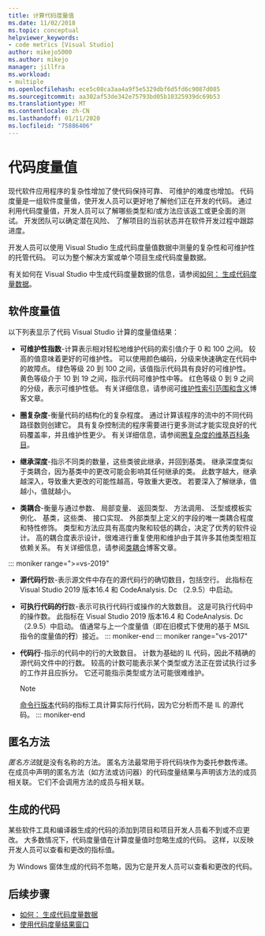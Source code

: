 ```yaml
---
title: 计算代码度量值
ms.date: 11/02/2018
ms.topic: conceptual
helpviewer_keywords:
- code metrics [Visual Studio]
author: mikejo5000
ms.author: mikejo
manager: jillfra
ms.workload:
- multiple
ms.openlocfilehash: ece5c08ca3aa4a9f5e5329dbf6d5fd6c9087d085
ms.sourcegitcommit: aa302af53de342e75793bd05b10325939dc69b53
ms.translationtype: MT
ms.contentlocale: zh-CN
ms.lasthandoff: 01/11/2020
ms.locfileid: "75886406"
---
```

# <a name="code-metrics-values"></a>代码度量值

现代软件应用程序的复杂性增加了使代码保持可靠、 可维护的难度也增加。 代码度量是一组软件度量值，使开发人员可以更好地了解他们正在开发的代码。 通过利用代码度量值，开发人员可以了解哪些类型和/或方法应该返工或更全面的测试。 开发团队可以确定潜在风险、 了解项目的当前状态并在软件开发过程中跟踪进度。

开发人员可以使用 Visual Studio 生成代码度量值数据中测量的复杂性和可维护性的托管代码。 可以为整个解决方案或单个项目生成代码度量数据。

有关如何在 Visual Studio 中生成代码度量数据的信息，请参阅[如何： 生成代码度量数据](../code-quality/how-to-generate-code-metrics-data.md)。

## <a name="software-measurements"></a>软件度量值

以下列表显示了代码 Visual Studio 计算的度量值结果：

- **可维护性指数**-计算表示相对轻松地维护代码的索引值介于 0 和 100 之间。 较高的值意味着更好的可维护性。 可以使用颜色编码，分级来快速确定在代码中的故障点。 绿色等级 20 到 100 之间，该值指示代码具有良好的可维护性。 黄色等级介于 10 到 19 之间，指示代码可维护性中等。 红色等级 0 到 9 之间的分级，表示可维护性低。 有关详细信息，请参阅可[维护性索引范围和含义](https://blogs.msdn.microsoft.com/codeanalysis/2007/11/20/maintainability-index-range-and-meaning/)博客文章。

- **圈复杂度**-衡量代码的结构化的复杂程度。 通过计算该程序的流中的不同代码路径数则创建它。 具有复杂控制流的程序需要进行更多测试才能实现良好的代码覆盖率，并且维护性更少。 有关详细信息，请参阅[圈复杂度的维基百科条目](https://wikipedia.org/wiki/Cyclomatic_complexity)。

- **继承深度**-指示不同类的数量，这些类彼此继承，并回到基类。 继承深度类似于类耦合，因为基类中的更改可能会影响其任何继承的类。 此数字越大，继承越深入，导致重大更改的可能性越高，导致重大更改。 若要深入了解继承，值越小，值就越小。

- **类耦合**-衡量与通过参数、 局部变量、 返回类型、 方法调用、 泛型或模板实例化、 基类，这些类、 接口实现、 外部类型上定义的字段的唯一类耦合程度和特性修饰。 类型和方法应具有高度内聚和较低的耦合，决定了优秀的软件设计。 高的耦合度表示设计，很难进行重复使用和维护由于其许多其他类型相互依赖关系。 有关详细信息，请参阅[类耦合](https://blogs.msdn.microsoft.com/zainnab/2011/05/25/code-metrics-class-coupling/)博客文章。

::: moniker range=">=vs-2019"

- **源代码行**数-表示源文件中存在的源代码行的确切数目，包括空行。 此指标在 Visual Studio 2019 版本16.4 和 CodeAnalysis. Dc （2.9.5）中启动。

- **可执行代码的行**数-表示可执行代码行或操作的大致数目。 这是可执行代码中的操作数。 此指标在 Visual Studio 2019 版本16.4 和 CodeAnalysis. Dc （2.9.5）中启动。 值通常与上一个度量值（即在旧模式下使用的基于 MSIL 指令的度量值的**行**）接近。
::: moniker-end
::: moniker range="vs-2017"

- **代码行**-指示的代码中的行的大致数目。 计数为基础的 IL 代码，因此不精确的源代码文件中的行数。 较高的计数可能表示某个类型或方法正在尝试执行过多的工作并且应拆分。 它还可能指示类型或方法可能很难维护。

   > [!NOTE]
   > [命令行版本](../code-quality/how-to-generate-code-metrics-data.md#command-line-code-metrics)代码的指标工具计算实际行代码，因为它分析而不是 IL 的源代码。
::: moniker-end

## <a name="anonymous-methods"></a>匿名方法

*匿名方法*就是没有名称的方法。 匿名方法最常用于将代码块作为委托参数传递。 在成员中声明的匿名方法（如方法或访问器）的代码度量结果与声明该方法的成员相关联。 它们不会调用方法的成员与相关联。

## <a name="generated-code"></a>生成的代码

某些软件工具和编译器生成的代码的添加到项目和项目开发人员看不到或不应更改。 大多数情况下，代码度量值在计算度量值时忽略生成的代码。 这样，以反映开发人员可以查看和更改的指标值。

为 Windows 窗体生成的代码不忽略，因为它是开发人员可以查看和更改的代码。

## <a name="next-steps"></a>后续步骤

- [如何： 生成代码度量数据](../code-quality/how-to-generate-code-metrics-data.md)
- [使用代码度量结果窗口](../code-quality/working-with-code-metrics-data.md)
